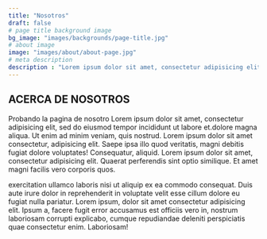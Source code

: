 ```yaml
---
title: "Nosotros"
draft: false
# page title background image
bg_image: "images/backgrounds/page-title.jpg"
# about image
image: "images/about/about-page.jpg"
# meta description
description : "Lorem ipsum dolor sit amet, consectetur adipisicing elit, sed do eiusmod tempor incididunt ut labore. dolore magna aliqua. Ut enim ad minim veniam, quis nostrud."
---
```


## ACERCA DE NOSOTROS

Probando la pagina de nosotro Lorem ipsum dolor sit amet, consectetur adipisicing elit, sed do eiusmod tempor incididunt ut labore
et.dolore magna aliqua. Ut enim ad minim veniam, quis nostrud. Lorem ipsum dolor sit amet consectetur,
adipisicing elit. Saepe ipsa illo quod veritatis, magni debitis fugiat dolore voluptates! Consequatur,
aliquid. Lorem ipsum dolor sit amet, consectetur adipisicing elit. Quaerat perferendis sint optio similique.
Et amet magni facilis vero corporis quos.

exercitation ullamco laboris nisi ut aliquip ex ea commodo consequat. Duis aute irure dolor in reprehenderit
in voluptate velit esse cillum dolore eu fugiat nulla pariatur. Lorem ipsum, dolor sit amet consectetur
adipisicing elit. Ipsum a, facere fugit error accusamus est officiis vero in, nostrum laboriosam corrupti
explicabo, cumque repudiandae deleniti perspiciatis quae consectetur enim. Laboriosam!
